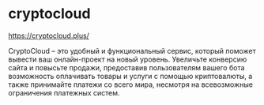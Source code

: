 # cryptocloud

https://cryptocloud.plus/

CryptoCloud – это удобный и функциональный сервис, который поможет вывести ваш онлайн-проект на новый уровень. Увеличьте конверсию сайта и повысьте продажи, предоставив пользователям вашего бота возможность оплачивать товары и услуги с помощью криптовалюты, а также принимайте платежи со всего мира, несмотря на всевозможные ограничения платежных систем.

